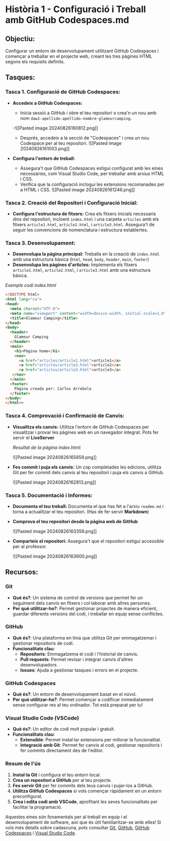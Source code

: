 # Història 1 - Configuració i Treball amb GitHub Codespaces.md
## **Objectiu:** 
Configurar un entorn de desenvolupament utilitzant GitHub Codespaces i començar a treballar en el projecte web, creant les tres pàgines HTML segons els requisits definits.
## Tasques:

### Tasca 1. Configuració de GitHub Codespaces:
- **Accedeix a GitHub Codespaces:** 
	- Inicia sessió a GitHub i obre el teu repositori o crea'n un nou amb nom ``daw1-apellido-apellido-nombre-glamourcamping``. 
	
	-![[Pasted image 20240826160812.png]]
	
	- Després, accedeix a la secció de "Codespaces" i crea un nou Codespace per al teu repositori.
	![[Pasted image 20240826161003.png]]

- **Configura l'entorn de treball:** 
	- Assegura't que GitHub Codespaces estigui configurat amb les eines necessàries, com Visual Studio Code, per treballar amb arxius HTML i CSS. 
	- Verifica que la configuració inclogui les extensions recomanades per a HTML i CSS.
	![[Pasted image 20240826161246.png]]
### Tasca 2. Creació del Repositori i Configuració Inicial:
 
 - **Configura l'estructura de fitxers:** Crea els fitxers inicials necessaris dins del repositori, incloent `index.html` i una carpeta ``articles`` amb els fitxers `article1.html`, `article2.html`, i `article3.html`. Assegura't de seguir les convencions de nomenclatura i estructura establertes.
### Tasca 3. Desenvolupament:
    
- **Desenvolupa la pàgina principal:** Treballa en la creació de `index.html` amb una estructura bàsica (``html``, ``head``, ``body``, ``header``, ``main``, ``footer``)
- **Desenvolupa les pàgines d'articles:** Implementa els fitxers `article1.html`, `article2.html`, i `article3.html` amb una estructura bàsica.

*Exemple codi index.html*

```html
<!DOCTYPE html>
<html lang="ca">
<head>
  <meta charset="UTF-8">
  <meta name="viewport" content="width=device-width, initial-scale=1.0">
  <title>Glamour Camping</title>
</head>
<body>
  <header>
    Glamour Camping
  </header>
  <main>
    <h1>Pàgina home</h1>
    <nav>
      <a href="articles/article1.html">article1</a>
      <a href="articles/article2.html">article2</a>
      <a href="articles/article3.html">article3</a>
   </nav>
  </main>
  <footer>
    Pàgina creada per: Carlos Arrebola
  </footer>
</body>
</html>>
```

### Tasca 4. Comprovació i Confirmació de Canvis:
    
- **Visualitza els canvis:** Utilitza l'entorn de GitHub Codespaces per visualitzar i provar les pàgines web en un navegador integrat. Pots fer servir el **LiveServer**

	*Resultat de la pàgina index.html:*	
	
	![[Pasted image 20240826165659.png]]

- **Fes commit i puja els canvis:** Un cop completades les edicions, utilitza Git per fer commit dels canvis al teu repositori i puja els canvis a GitHub.

	![[Pasted image 20240826162813.png]]
### Tasca 5. Documentació i Informes:
    
- **Documenta el teu treball:** Documenta el que has fet a l'arxiu ``readme.md`` i torna a actualitzar el teu repositori. (Has de fer servir **Markdown**)
- **Comprova el teu repositori desde la pàgina web de GitHub**

	![[Pasted image 20240826163359.png]]

- **Comparteix el repositori:** Assegura't que el repositori estigui accessible per al professor.

	![[Pasted image 20240826163600.png]]

## **Recursos:**

### Git

- **Què és?**: Un sistema de control de versions que permet fer un seguiment dels canvis en fitxers i col·laborar amb altres persones.
- **Per què utilitzar-ho?**: Permet gestionar projectes de manera eficient, guardar diferents versions del codi, i treballar en equip sense conflictes.

### GitHub

- **Què és?**: Una plataforma en línia que utilitza Git per emmagatzemar i gestionar repositoris de codi.
- **Funcionalitats clau**:
    - **Repositoris**: Emmagatzema el codi i l'historial de canvis.
    - **Pull requests**: Permet revisar i integrar canvis d'altres desenvolupadors.
    - **Issues**: Ajuda a gestionar tasques i errors en el projecte.

### GitHub Codespaces

- **Què és?**: Un entorn de desenvolupament basat en el núvol.
- **Per què utilitzar-ho?**: Permet començar a codificar immediatament sense configurar res al teu ordinador. Tot està preparat per tu!

### Visual Studio Code (VSCode)

- **Què és?**: Un editor de codi molt popular i gratuït.
- **Funcionalitats clau**:
    - **Extensible**: Permet instal·lar extensions per millorar la funcionalitat.
    - **Integració amb Git**: Permet fer canvis al codi, gestionar repositoris i fer commits directament des de l'editor.

### Resum de l'ús

1. **Instal·la Git** i configura el teu entorn local.
2. **Crea un repositori a GitHub** per al teu projecte.
3. **Fes servir Git** per fer commits dels teus canvis i pujar-los a GitHub.
4. **Utilitza GitHub Codespaces** si vols començar ràpidament en un entorn preconfigurat.
5. **Crea i edita codi amb VSCode**, aprofitant les seves funcionalitats per facilitar la programació.

Aquestes eines són fonamentals per al treball en equip i el desenvolupament de software, així que és útil familiaritzar-se amb elles! Si vols més detalls sobre cadascuna, pots consultar [Git](https://git-scm.com), [GitHub](https://github.com), [GitHub Codespaces](https://github.com/features/codespaces) i [Visual Studio Code](https://code.visualstudio.com).